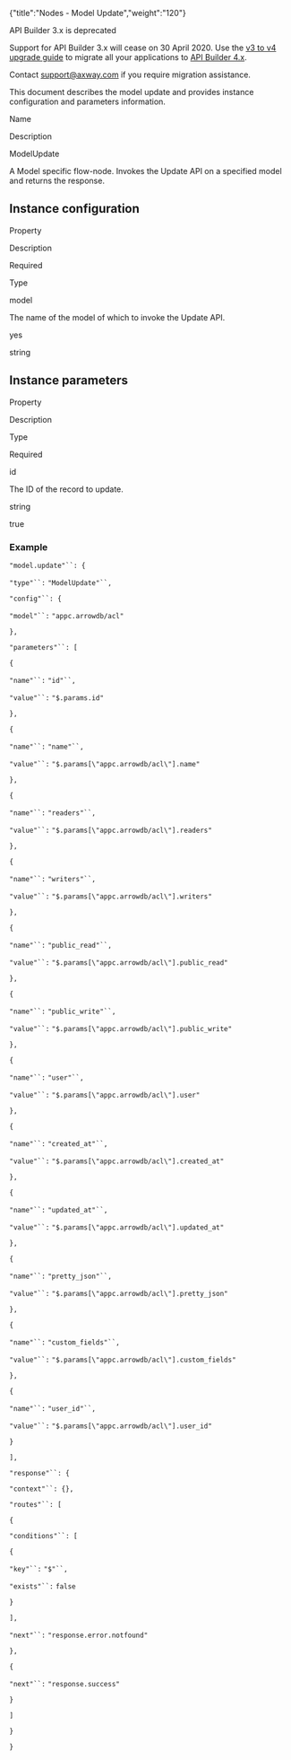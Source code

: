 {"title":"Nodes - Model Update","weight":"120"}

API Builder 3.x is deprecated

Support for API Builder 3.x will cease on 30 April 2020. Use the [v3 to v4 upgrade guide](https://docs.axway.com/bundle/API_Builder_4x_allOS_en/page/api_builder_v3_to_v4_upgrade_guide.html) to migrate all your applications to [API Builder 4.x](https://docs.axway.com/bundle/API_Builder_4x_allOS_en/page/api_builder_getting_started_guide.html).

Contact [support@axway.com](mailto:support@axway.com) if you require migration assistance.

This document describes the model update and provides instance configuration and parameters information.

Name

Description

ModelUpdate

A Model specific flow-node. Invokes the Update API on a specified model and returns the response.

## Instance configuration

Property

Description

Required

Type

model

The name of the model of which to invoke the Update API.

yes

string

## Instance parameters

Property

Description

Type

Required

id

The ID of the record to update.

string

true

### Example

`"model.update"``: {`

`"type"``:` `"ModelUpdate"``,`

`"config"``: {`

`"model"``:` `"appc.arrowdb/acl"`

`},`

`"parameters"``: [`

`{`

`"name"``:` `"id"``,`

`"value"``:` `"$.params.id"`

`},`

`{`

`"name"``:` `"name"``,`

`"value"``:` `"$.params[\"appc.arrowdb/acl\"].name"`

`},`

`{`

`"name"``:` `"readers"``,`

`"value"``:` `"$.params[\"appc.arrowdb/acl\"].readers"`

`},`

`{`

`"name"``:` `"writers"``,`

`"value"``:` `"$.params[\"appc.arrowdb/acl\"].writers"`

`},`

`{`

`"name"``:` `"public_read"``,`

`"value"``:` `"$.params[\"appc.arrowdb/acl\"].public_read"`

`},`

`{`

`"name"``:` `"public_write"``,`

`"value"``:` `"$.params[\"appc.arrowdb/acl\"].public_write"`

`},`

`{`

`"name"``:` `"user"``,`

`"value"``:` `"$.params[\"appc.arrowdb/acl\"].user"`

`},`

`{`

`"name"``:` `"created_at"``,`

`"value"``:` `"$.params[\"appc.arrowdb/acl\"].created_at"`

`},`

`{`

`"name"``:` `"updated_at"``,`

`"value"``:` `"$.params[\"appc.arrowdb/acl\"].updated_at"`

`},`

`{`

`"name"``:` `"pretty_json"``,`

`"value"``:` `"$.params[\"appc.arrowdb/acl\"].pretty_json"`

`},`

`{`

`"name"``:` `"custom_fields"``,`

`"value"``:` `"$.params[\"appc.arrowdb/acl\"].custom_fields"`

`},`

`{`

`"name"``:` `"user_id"``,`

`"value"``:` `"$.params[\"appc.arrowdb/acl\"].user_id"`

`}`

`],`

`"response"``: {`

`"context"``: {},`

`"routes"``: [`

`{`

`"conditions"``: [`

`{`

`"key"``:` `"$"``,`

`"exists"``:` `false`

`}`

`],`

`"next"``:` `"response.error.notfound"`

`},`

`{`

`"next"``:` `"response.success"`

`}`

`]`

`}`

`}`

